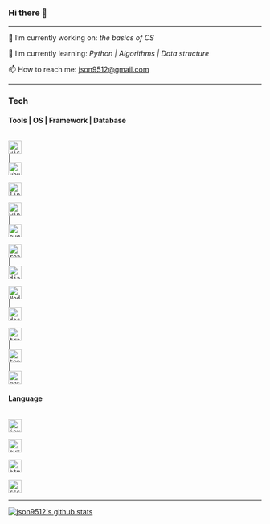 ### Hi there 👋
***

🔭 I’m currently working on: *the basics of CS*

🌱 I’m currently learning: *Python | Algorithms | Data structure*

📫 How to reach me: [json9512@gmail.com](mailto:json9512@gmail.com)
***

### Tech

#### Tools | OS | Framework | Database
[<code>
<img alt="visual studio code" width="26px" src="https://img.icons8.com/fluent/240/000000/visual-studio-code-2019.png" />
</code>](https://code.visualstudio.com/) **|** 
[<code>
<img alt="ubuntu" width="26px" src="https://img.icons8.com/color/96/000000/ubuntu--v1.png">
</code>](https://ubuntu.com/)
[<code>
<img alt="linux" width="26px" src="https://img.icons8.com/color/96/000000/linux.png">
</code>](https://www.kernel.org/)
[<code>
<img alt="windows" width="26px" src="https://img.icons8.com/fluent/2x/windows-10.png">
</code>](https://www.microsoft.com/) **|** 
[<code>
<img alt="pug" width="26px" src="https://img.icons8.com/fluent/2x/pug.png">
</code>](https://www.pugjs.org/)
[<code>
<img alt="react" width="26px" src="https://img.icons8.com/plasticine/2x/react.png">
</code>](https://www.reactjs.org/) **|** 
[<code>
<img alt="django" width="26px" src="https://img.icons8.com/color/344/django.png">
</code>](https://www.djangoproject.com/)
[<code>
<img alt="Node.js" width="26px" src="https://img.icons8.com/color/240/000000/nodejs.png">
</code>](https://nodejs.org/en/) **|** 
[<code>
<img alt="docker" width="26px" src="https://img.icons8.com/color/2x/docker.png">
</code>](https://www.docker.com/)
[<code>
<img alt="travis-ci" width="26px" src="https://img.icons8.com/color/2x/travis-ci.png">
</code>](https://www.travis-ci.org/) **|** 
[<code>
<img alt="tensorflow" width="26px" src="https://img.icons8.com/color/2x/tensorflow.png">
</code>](https://www.tensorflow.org/) **|** 
[<code>
<img alt="postgresql" width="26px" src="https://img.icons8.com/color/96/000000/postgresql.png">
</code>](https://www.postgresql.org/)






#### Language
[<code>
<img alt="javascript" width="26px" src="https://img.icons8.com/color/240/000000/javascript.png" />
</code>](https://developer.mozilla.org/en-US/docs/Web/JavaScript)
[<code>
<img alt="python" width="26px" src="https://img.icons8.com/color/240/000000/python.png">
</code>](https://www.python.org/)
[<code>
<img alt="html5" width="26px" src="https://img.icons8.com/color/240/000000/html-5.png">
</code>](https://developer.mozilla.org/en-US/docs/Web/HTML)
[<code>
<img alt="css3" width="26px" src="https://img.icons8.com/color/240/000000/css3.png">
</code>](https://developer.mozilla.org/en-US/docs/Web/CSS)

****
[![json9512's github stats](https://github-readme-stats.vercel.app/api?username=json9512&theme=tokyonight&show_icons=true)](https://github.com/json9512/json9512)


<!--
**json9512/json9512** is a ✨ _special_ ✨ repository because its `README.md` (this file) appears on your GitHub profile.

Here are some ideas to get you started:

- 🔭 I’m currently working on ...
- 🌱 I’m currently learning ...
- 👯 I’m looking to collaborate on ...
- 🤔 I’m looking for help with ...
- 💬 Ask me about ...
- 📫 How to reach me: ...
- 😄 Pronouns: ...
- ⚡ Fun fact: ...
-->
